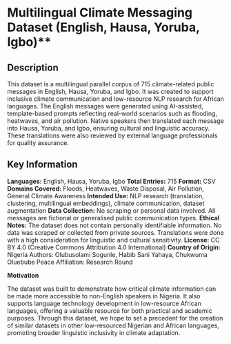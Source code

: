 # Multilingual Climate Messaging Dataset (English, Hausa, Yoruba, Igbo)**

## Description

This dataset is a multilingual parallel corpus of 715 climate-related public messages in English, Hausa, Yoruba, and Igbo. It was created to support inclusive climate communication and low-resource NLP research for African languages. The English messages were generated using AI-assisted, template-based prompts reflecting real-world scenarios such as flooding, heatwaves, and air pollution. Native speakers then translated each message into Hausa, Yoruba, and Igbo, ensuring cultural and linguistic accuracy. These translations were also reviewed by external language professionals for quality assurance.

## Key Information

**Languages:** English, Hausa, Yoruba, Igbo
**Total Entries:** 715
**Format:** CSV
**Domains Covered:** Floods, Heatwaves, Waste Disposal, Air Pollution, General Climate Awareness
**Intended Use:** NLP research (translation, clustering, multilingual embeddings), climate communication, dataset augmentation
**Data Collection:** No scraping or personal data involved. All messages are fictional or generalised public communication types.
**Ethical Notes:** The dataset does not contain personally identifiable information. No data was scraped or collected from private sources. Translations were done with a high consideration for linguistic and cultural sensitivity.
**License:** CC BY 4.0 (Creative Commons Attribution 4.0 International)
**Country of Origin:** Nigeria
Authors: Olubusolami Sogunle, Habib Sani Yahaya, Chukwuma Oluebube Peace
Affiliation: Research Round

**Motivation**

The dataset was built to demonstrate how critical climate information can be made more accessible to non-English speakers in Nigeria. It also supports language technology development in low-resource African languages, offering a valuable resource for both practical and academic purposes. Through this dataset, we hope to set a precedent for the creation of similar datasets in other low-resourced Nigerian and African languages, promoting broader linguistic inclusivity in climate adaptation.
